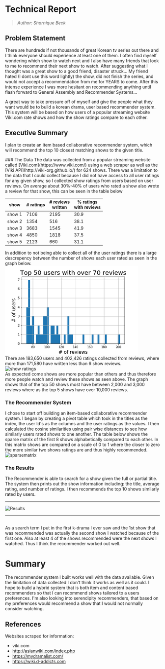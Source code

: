 # Technical Report
>_Author: Sharnique Beck_ 

## Problem Statement

<p>There are hundreds if not thousands of great Korean tv series out there and I think everyone should experience at least one of them. I often find myself wondering which show to watch next and I also have many friends that look to me to recommend their next show to watch. After suggesting what I thought was a great show to a good friend, disaster struck... My friend hated (I dont use this word lightly) the show, did not finish the series, and would not accept a recommendation from me for YEARS to come. 
After this intense experience I was more hesitant on recommending anything until flash forward to General Assembly and Recommender Systems...</p>
<p>A great way to take pressure off of myself and give the people what they want would be to build a korean drama, user based recommender system. This system will be based on how users of a popular streaming website Viki.com rate shows and how the show ratings compare to each other.</p>

## Executive Summary
<p>I plan to create an item based collaborative recommender system, which will recommend the top 10 closest matching shows to the given title.
</p>
### The Data
The data was collected from a popular streaming website called [Viki.com](https://www.viki.com/) using a web scraper as well as the [Viki API](http://viki-org.github.io/) for 624 shows. There was a limitation to the data that I could collect because I did not have access to all user ratings for any given show, so I collected show ratings from users based on user reviews. On average about 30%-40% of users who rated a show also wrote a review for that show, this can be seen in the table below

| show | # ratings | # reviews <br> written | % ratings <br>with reviews |
| ----- | ----- | ----- | -----|
|show 1 | 7106| 2195| 30.9|
|show 2 | 1354| 516| 38.1|
|show 3 | 3683| 1545| 41.9|
|show 4 | 4850| 1818| 37.5|
|show 5 | 2123| 660| 31.1|

In addition to not being able to collect all of the user ratings there is a large descrepency between the number of shows each user rated as seen in the graph below. <br>
![Top users](https://github.com/sharnb/capstone/blob/master/images/Top50%20users.png)
<br>There are 183,650 users and 402,426 ratings collected from reviews, where more than 171,580 have written less than 6 show reviews.<br>
![show ratings](https://github.com/sharnb/capstone/blob/master/Capstone/images/Top50%20shows.png)<br>
As expected come shows are more popular than others and thus therefore more people watch and review these shows as seen above. The graph shows that of the top 50 shows most have between 2,000 and 3,000 reviews where as the top 5 shows have over 10,000 reviews.
### The Recommender System
I chose to start off building an item-based collaborative recommender system. I began by creating a pivot table which took in the titles as the index, the user Id's as the columns and the user ratings as the values. I then calculated the cosine similarities using pair wise distances to see how similarly users rated shows to one another. The table below shows the sparse matrix of the first 8 shows alphabetically compared to each other. In this matrix shows are compared on a scale of 0 to 1 where the closer to zero the more similar two shows ratings are and thus highly recommended.<br>
![sparsematrix](https://github.com/sharnb/capstone/blob/master/Capstone/images/sparse%20matrix.png)<br>
### The Results
The Recommender is able to search for a show given the full or partial title. The system then prints out the show information including: the title, average rating, and number of ratings. I then recommends the top 10 shows similarly rated by users.
<br>
**************
![Results](https://github.com/sharnb/capstone/blob/master/Capstone/images/Results.png)
**************
<br>
As a search term I put in the first k-drama I ever saw and the 1st show that was recommended was actually the second show I watched because of the first one. Also at least 4 of the shows recommended were the next shows I watched. Thus I think the recommender worked out well.

# Summary
The recommender system I built works well with the data available. Given the limitation of data collected I don't think it works as well as it could. I hope to build a hybrid system that is both item and content based recommenders so that I can recommend shows tailored to a users preferences.
I'm also looking into serendipity recommenders, that based on my preferences would  recommend a show that I would not normally consider watching.

## References
Websites scraped for information:

* viki.com
* http://asianwiki.com/index.php
* https://mydramalist.com/
* https://wiki.d-addicts.com
